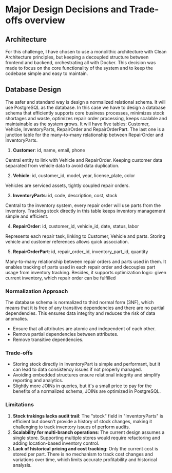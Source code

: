 # Major Design Decisions and Trade-offs overview

## Architecture
For this challenge, I have chosen to use a monolithic architecture with Clean Architecture principles, but keeping a decoupled structure between frontend and backend, orchestrating all with Docker. This decision was made to focus on the core functionality of the system and to keep the codebase simple and easy to maintain. 

## Database Design
The safer and standard way is design a normalized relational schema. It will use PostgreSQL as the database. In this case we have to design a database schema that efficiently supports core business processes, minimizes stock shortages and waste, optimizes repair order processing, keeps scalable and maintainable as the system grows.  It will have five tables: Customer, Vehicle, InventoryParts, RepairOrder and RepairOrderPart. The last one is a junction table for the many-to-many relationship between RepairOrder and InventoryParts.

1. **Customer**: id, name, email, phone 

Central entity to link with Vehicle and RepairOrder. Keeping customer data separated from vehicle data to avoid data duplication.

2. **Vehicle**: id, customer_id, model, year, license_plate, color

Vehicles are serviced assets, tightly coupled repair orders. 

3. **InventoryParts**: id, code, description, cost, stock

Central to the inventory system, every repair order will use parts from the inventory. Tracking stock directly in this table keeps inventory management simple and efficient.

4. **RepairOrder**: id, customer_id, vehicle_id, date, status, labor

Represents each repair task, linking to Customer, Vehicle and parts. Storing vehicle and customer references allows quick association.

5. **RepairOrderPart**: id, repair_order_id, inventory_part_id, quantity

Many-to-many relationship between repair orders and parts used in them. It enables tracking of parts used in each repair order and decouples part usage from inventory tracking. Besides, it supports optimization logic: given current inventory, which repair order can be fulfilled

### Normalization Approach
The database schema is normalized to third normal form (3NF), which means that it is free of any transitive dependencies and there are no partial dependencies. This ensures data integrity and reduces the risk of data anomalies.
- Ensure that all attributes are atomic and independent of each other.
- Remove partial dependencies between attributes.
- Remove transitive dependencies.

### Trade-offs
- Storing stock directly in InventoryPart is simple and performant, but it can lead to data consistency issues if not properly managed. 
- Avoiding embedded structures ensure relational integrity and simplify reporting and analytics.
- Slightly more JOINs in queries, but it's a small price to pay for the benefits of a normalized schema, JOINs are optimized in PostgreSQL.

### Limitations
1. **Stock trakings lacks audit trail**: The "stock" field in "InventoryParts" is efficient but doesn't provide a history of stock changes, making it challenging to track inventory issues of perform audits.
2. **Scalability for multi-branch operations**: The current design assumes a single store. Supporting multiple stores would require refactoring and adding location-based inventory control.
3. **Lack of historical pricing and cost tracking**: Only the current cost is stored per part. There is no mechanism to track cost changes and variations over time, which limits accurate profitability and historical analysis.
